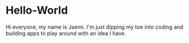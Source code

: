 # Hello-World
Hi everyone, my name is Jaemi. 
I'm just dipping my toe into coding and building apps to play around with an idea I have. 
